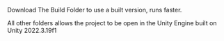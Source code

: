 Download The Build Folder to use a built version, runs faster.

All other folders allows the project to be open in the Unity Engine built on Unity 2022.3.19f1
